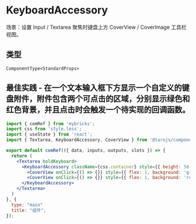 # KeyboardAccessory
场景：设置 Input / Textarea 聚焦时键盘上方 CoverView / CoverImage 工具栏视图。

## 类型
```tsx
ComponentType<StandardProps>
```

## 最佳实践 - 在一个文本输入框下方显示一个自定义的键盘附件，附件包含两个可点击的区域，分别显示绿色和红色背景，并且点击时会触发一个待实现的回调函数。
```jsx file="runtime.jsx"
import { comRef } from 'mybricks';
import css from 'style.less';
import { useState } from 'react';
import { Textarea, KeyboardAccessory, CoverView } from '@tarojs/components';

export default comRef(({ data, inputs, outputs, slots }) => {
  return (
    <Textarea holdKeyboard>
      <KeyboardAccessory className={css.container} style={{ height: 50, background: "pink" }} >
        <CoverView onClick={() => {}} style={{ flex: 1, background: 'green' }}>1</CoverView>
        <CoverView onClick={() => {}} style={{ flex: 1, background: 'red' }}>2</CoverView>
      </KeyboardAccessory>
    </Textarea>
  )
}, {
  type: "main"
  title: "组件",
});
```